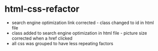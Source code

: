 # html-css-refactor
- search engine optimization link corrected - class changed to id in html file
- class added to search engine optimization in html file - picture size corrected when a href clicked
- all css was grouped to have less repeating factors